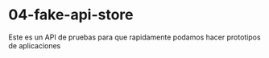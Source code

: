 # 04-fake-api-store

Este es un API de pruebas para que rapidamente podamos hacer prototipos de aplicaciones
